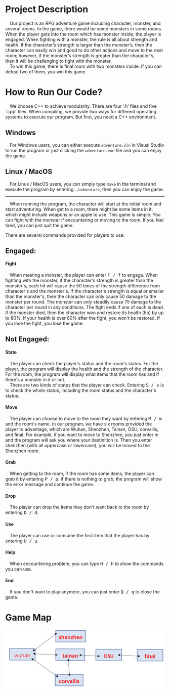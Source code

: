 <!-- row -->

# Project Description
&ensp;&ensp;Our project is an RPG adventure game including character, monster, and several rooms. In the game, there would be some monsters in some rooms. When the player gets into the room which has monster inside, the player is engaged. When fighting with a monster, the rule is all about strength and health. If the character’s strength is larger than the monster’s, then the character can easily win and good to do other actions and move to the next room; however, if the monster’s strength is greater than the character’s, then it will be challenging to fight with the monster. <br>
&ensp;&ensp;To win this game, there is final room with two monsters inside. If you can defeat two of them, you win this game.

# How to Run Our Code?
&ensp;&ensp;We choose C++ to achieve modularity. There are four ‘.h’ files and five ‘.cpp’ files. When compiling, we provide two ways for different operating systems to execute our program. But first, you need a C++ environment.

<!-- row 6 -->

## Windows
&ensp;&ensp;For Windows users, you can either execute `adventure.sln` in Visual Studio to run the program or just clicking the `adventure.exe` file and you can enjoy the game.

<!-- col 6 -->

## Linux / MacOS
&ensp;&ensp;For Linux / MacOS users, you can simply type `make` in the terminal and execute the program by entering `./adventure`, then you can enjoy the game.

<!-- row -->

---
&ensp;&ensp;When running the program, the character will start at the initial room and start adventuring.
When get to a room, there might be some items in it, which might include weapons or an apple to use. This game is simple. You can fight with the monster if encountering or moving to the room. If you feel tired, you can just quit the game.


There are several commands provided for players to use:
## Engaged:
#### Fight
&ensp;&ensp;When meeting a monster, the player can enter <kbd>F / f</kbd> to engage. When fighting with the monster, if the character's strength is greater than the monster's, each hit will cause the 50 times of the strength difference from character's and the monster's. If the character's strength is equal or smaller than the monster's, then the character can only cause 50 damage to the monster per round. The monster can only steadily cause 75 damage to the character per round in any conditions. The fight ends if one of each is dead. If the monster died, then the character won and restore its health (hp) by up to 80%. If your health is over 80% after the fight, you won't be restored. If you lose the fight, you lose the game.
## Not Engaged:
#### State
&ensp;&ensp;The player can check the player's status and the room's status. For the player, the program will display the health and the strength of the character. For the room, the program will display what items that the room has and if there's a monster in it or not.<br>
&ensp;&ensp;There are two kinds of states that the player can check. Entering <kbd>S / s</kbd> is to check the whole status, including the room status and the character's status.
#### Move
&ensp;&ensp;The player can choose to move to the room they want by entering <kbd>M / m</kbd> and the room's name. In our program, we have six rooms provided the player to advantage, which are Wuhan, Shenzhen, Tainan, OSU, corvallis, and final. For example, if you want to move to Shenzhen, you just enter </kbd>m</kbd> and the program will ask you where your destinition is. Then you enter shenzhen (with all uppercase or lowercase), you will be moved to the Shenzhen room.
#### Grab
&ensp;&ensp;When getting to the room, if the room has some items, the player can grab it by entering <kbd>P / p</kbd>. If there is nothing to grab, the program will show the error message and continue the game.
#### Drop
&ensp;&ensp;The player can drop the items they don't want back to the room by entering <kbd>D / d</kbd>.
#### Use
&ensp;&ensp;The player can use or consume the first item that the player has by entering <kbd>U / u</kbd>.
#### Help
&ensp;&ensp;When encountering problem, you can type <kbd>H / h</kbd> to show the commands you can use.
#### End
&ensp;&ensp;If you don't want to play anymore, you can just enter <kbd>Q / q</kbd> to close the game.


# Game Map
![](Map.png)
